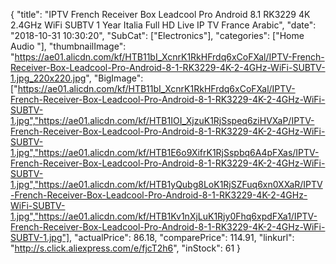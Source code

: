 {
	"title": "IPTV French Receiver Box Leadcool Pro Android 8.1 RK3229 4K 2.4GHz WiFi SUBTV 1 Year Italia Full HD Live IP TV France Arabic",
	"date": "2018-10-31 10:30:20",
	"SubCat": ["Electronics"],
	"categories": ["Home Audio "],
	"thumbnailImage": "https://ae01.alicdn.com/kf/HTB11bI_XcnrK1RkHFrdq6xCoFXal/IPTV-French-Receiver-Box-Leadcool-Pro-Android-8-1-RK3229-4K-2-4GHz-WiFi-SUBTV-1.jpg_220x220.jpg",
	"BigImage": ["https://ae01.alicdn.com/kf/HTB11bI_XcnrK1RkHFrdq6xCoFXal/IPTV-French-Receiver-Box-Leadcool-Pro-Android-8-1-RK3229-4K-2-4GHz-WiFi-SUBTV-1.jpg","https://ae01.alicdn.com/kf/HTB1IOI_XjzuK1RjSspeq6ziHVXaP/IPTV-French-Receiver-Box-Leadcool-Pro-Android-8-1-RK3229-4K-2-4GHz-WiFi-SUBTV-1.jpg","https://ae01.alicdn.com/kf/HTB1E6o9XifrK1RjSspbq6A4pFXas/IPTV-French-Receiver-Box-Leadcool-Pro-Android-8-1-RK3229-4K-2-4GHz-WiFi-SUBTV-1.jpg","https://ae01.alicdn.com/kf/HTB1yQubg8LoK1RjSZFuq6xn0XXaR/IPTV-French-Receiver-Box-Leadcool-Pro-Android-8-1-RK3229-4K-2-4GHz-WiFi-SUBTV-1.jpg","https://ae01.alicdn.com/kf/HTB1Kv1nXjLuK1Rjy0Fhq6xpdFXa1/IPTV-French-Receiver-Box-Leadcool-Pro-Android-8-1-RK3229-4K-2-4GHz-WiFi-SUBTV-1.jpg"],
	"actualPrice": 86.18,
	"comparePrice": 114.91,
	"linkurl": "http://s.click.aliexpress.com/e/fjcT2h6",
	"inStock": 61
}
